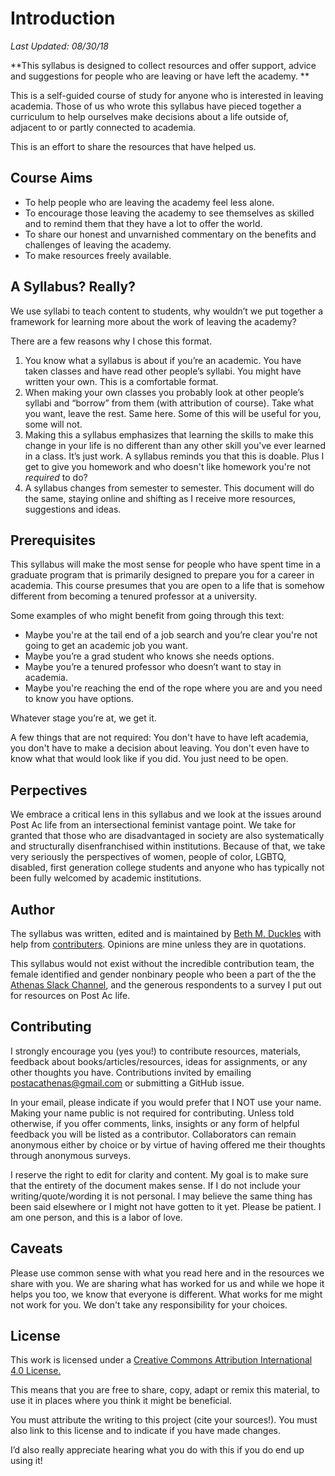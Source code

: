 
# Introduction

*Last Updated: 08/30/18*


**This syllabus is designed to collect resources and offer support, advice and suggestions for people who are leaving or have left the academy. **

This is a self-guided course of study for anyone who is interested in leaving academia. Those of us who wrote this syllabus have pieced together a curriculum to help ourselves make decisions about a life outside of, adjacent to or partly connected to academia. 

This is an effort to share the resources that have helped us.  

## Course Aims 
* To help people who are leaving the academy feel less alone. 
* To encourage those leaving the academy to see themselves as skilled and to remind them that they have a lot to offer the world. 
* To share our honest and unvarnished commentary on the benefits and challenges of leaving the academy.
* To make resources freely available. 

## A Syllabus? Really? 

We use syllabi to teach content to students, why wouldn’t we put together a framework for learning more about the work of leaving the academy? 

There are a few reasons why I chose this format. 

1) You know what a syllabus is about if you’re an academic. You have taken classes and have read other people’s syllabi. You might have written your own. This is a comfortable format.  
2) When making your own classes you probably look at other people’s syllabi and “borrow” from them (with attribution of course). Take what you want, leave the rest. Same here. Some of this will be useful for you, some will not. 
3) Making this a syllabus emphasizes that learning the skills to make this change in your life is no different than any other skill you've ever learned in a class. It’s just work. A syllabus reminds you that this is doable. Plus I get to give you homework and who doesn't like homework you're not *required* to do?
4) A syllabus changes from semester to semester. This document will do the same, staying online and shifting as I receive more resources, suggestions and ideas. 

## Prerequisites

This syllabus will make the most sense for people who have spent time in a graduate program that is primarily designed to prepare you for a career in academia. This course presumes that you are open to a life that is somehow different from becoming a tenured professor at a university.  

Some examples of who might benefit from going through this text: 
 * Maybe you're at the tail end of a job search and you’re clear you're not going to get an academic job you want. 
 * Maybe you’re a grad student who knows she needs options. 
 * Maybe you’re a tenured professor who doesn’t want to stay in academia.  
 * Maybe you're reaching the end of the rope where you are and you need to know you have options. 

Whatever stage you’re at, we get it.  

A few things that are not required: You don't have to have left academia, you don't have to make a decision about leaving. You don't even have to know what that would look like if you did. You just need to be open. 

## Perpectives 
We embrace a critical lens in this syllabus and we look at the issues around Post Ac life from an intersectional feminist vantage point. We take for granted that those who are disadvantaged in society are also systematically and structurally disenfranchised within institutions. Because of that, we take very seriously the perspectives of women, people of color, LGBTQ, disabled, first generation college students and anyone who has typically not been fully welcomed by academic institutions.  

## Author 
The syllabus was written, edited and is maintained by [Beth M. Duckles](https://github.com/bduckles) with help from [contributers](LINK). Opinions are mine unless they are in quotations.

This syllabus would not exist without the incredible contribution team, the female identified and gender nonbinary people who been a part of the the [Athenas Slack Channel](https://www.postacathenas.com/), and the generous respondents to a survey I put out for resources on Post Ac life.  

## Contributing

I strongly encourage you (yes you!) to contribute resources, materials, feedback about books/articles/resources, ideas for assignments, or any other thoughts you have. Contributions invited by emailing postacathenas@gmail.com or submitting a GitHub issue.  

In your email, please indicate if you would prefer that I NOT use your name. Making your name public is not required for contributing. Unless told otherwise, if you offer comments, links, insights or any form of helpful feedback you will be listed as a contributor. Collaborators can remain anonymous either by choice or by virtue of having offered me their thoughts through anonymous surveys. 

I reserve the right to edit for clarity and content. My goal is to make sure that the entirety of the document makes sense. If I do not include your writing/quote/wording it is not personal. I may believe the same thing has been said elsewhere or I might not have gotten to it yet. Please be patient. I am one person, and this is a labor of love.

## Caveats 
Please use common sense with what you read here and in the resources we share with you. We are sharing what has worked for us and while we hope it helps you too, we know that everyone is different. What works for me might not work for you. We don't take any responsibility for your choices.  

## License 
This work is licensed under a [Creative Commons Attribution International 4.0 License.](https://creativecommons.org/licenses/by/4.0/) 

This means that you are free to share, copy, adapt or remix this material, to use it in places where you think it might be beneficial. 

You must attribute the writing to this project (cite your sources!). You must also link to this license and to indicate if you have made changes. 

I’d also really appreciate hearing what you do with this if you do end up using it! 

